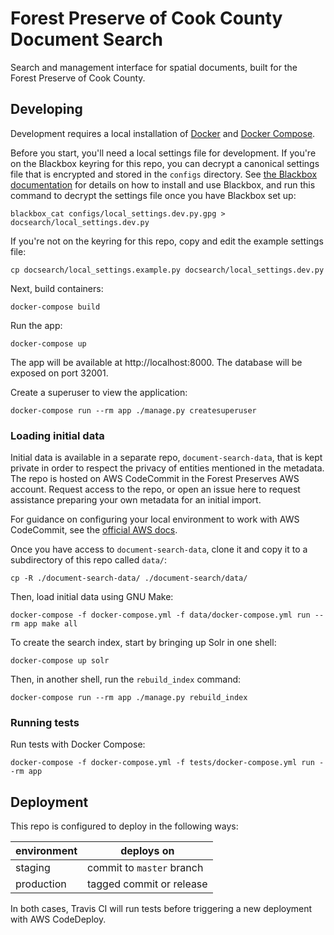 # Forest Preserve of Cook County Document Search

Search and management interface for spatial documents, built for the Forest Preserve of Cook County.

## Developing

Development requires a local installation of [Docker](https://docs.docker.com/install/)
and [Docker Compose](https://docs.docker.com/compose/install/).

Before you start, you'll need a local settings file for development. If you're
on the Blackbox keyring for this repo, you can decrypt a canonical settings
file that is encrypted and stored in the `configs` directory. See [the
Blackbox documentation](https://github.com/StackExchange/blackbox) for
details on how to install and use Blackbox, and run this command to decrypt
the settings file once you have Blackbox set up:

```
blackbox_cat configs/local_settings.dev.py.gpg > docsearch/local_settings.dev.py
```

If you're not on the keyring for this repo, copy and edit the example settings file:

```
cp docsearch/local_settings.example.py docsearch/local_settings.dev.py
```

Next, build containers:

```
docker-compose build
```

Run the app:

```
docker-compose up
```

The app will be available at http://localhost:8000. The database will be exposed
on port 32001.

Create a superuser to view the application:

```
docker-compose run --rm app ./manage.py createsuperuser
```

### Loading initial data

Initial data is available in a separate repo, `document-search-data`, that is
kept private in order to respect the privacy of entities mentioned in the
metadata. The repo is hosted on AWS CodeCommit in the Forest Preserves AWS account.
Request access to the repo, or open an issue here to request assistance
preparing your own metadata for an initial import.

For guidance on configuring your local environment to work with AWS CodeCommit,
see the [official AWS
docs](https://docs.aws.amazon.com/codecommit/latest/userguide/getting-started-cc.html).

Once you have access to `document-search-data`, clone it and copy it to a
subdirectory of this repo called `data/`:

```
cp -R ./document-search-data/ ./document-search/data/
```

Then, load initial data using GNU Make:

```
docker-compose -f docker-compose.yml -f data/docker-compose.yml run --rm app make all
```

To create the search index, start by bringing up Solr in one shell:

```
docker-compose up solr
```

Then, in another shell, run the `rebuild_index` command:

```
docker-compose run --rm app ./manage.py rebuild_index
```

### Running tests

Run tests with Docker Compose:

```
docker-compose -f docker-compose.yml -f tests/docker-compose.yml run --rm app
```

## Deployment

This repo is configured to deploy in the following ways:

| environment | deploys on                |
| ----------- | ------------------------- |
| staging     | commit to `master` branch |
| production  | tagged commit or release  |

In both cases, Travis CI will run tests before triggering a new deployment with AWS CodeDeploy.
